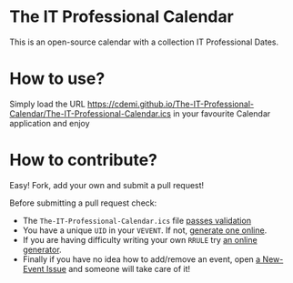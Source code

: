 # The IT Professional Calendar
This is an open-source calendar with a collection IT Professional Dates. 

# How to use?
Simply load the URL https://cdemi.github.io/The-IT-Professional-Calendar/The-IT-Professional-Calendar.ics in your favourite Calendar application and enjoy

# How to contribute?
Easy! Fork, add your own and submit a pull request! 

Before submitting a pull request check:
* The `The-IT-Professional-Calendar.ics` file [passes validation](https://icalendar.org/validator.html)
* You have a unique `UID` in your `VEVENT`. If not, [generate one online](https://www.uuidgenerator.net/version4).
* If you are having difficulty writing your own `RRULE` try [an online generator](https://www.textmagic.com/free-tools/rrule-generator).
* Finally if you have no idea how to add/remove an event, open [a New-Event Issue](https://github.com/cdemi/The-IT-Professional-Calendar/labels/new-event) and someone will take care of it! 
